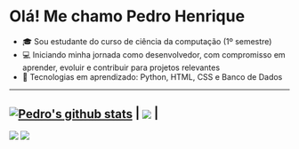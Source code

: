 # Olá! Me chamo Pedro Henrique
- 🎓 Sou estudante do curso de ciência da computação (1º semestre)
- 💻 Iniciando minha jornada como desenvolvedor, com compromisso em aprender, evoluir e contribuir para projetos relevantes
- 🧠 Tecnologias em aprendizado: Python, HTML, CSS e Banco de Dados<div>
----------------------------------------------------------------------------------------------------------------------------------
 <a href="https://github.com/anuraghazra/github-readme-stats"><img align="center" src="https://github-readme-stats.vercel.app/api?username=pedrotelesss&show_icons=true&include_all_commits=true&theme=buefy&hide_border=true" alt="Pedro's github stats" /></a> | <a href="https://github.com/pedrotelesss/github-readme-stats"><img align="center" src="https://github-readme-stats.vercel.app/api/top-langs/?username=pedrotelesss&layout=compact&theme=buefy&hide_border=true" /></a> | 
----------------------------------------------------------------------------------------------------------------------------------
  <div>
  <a href = "mailto:pedro.teles2807@gmail.com"><img src="https://img.shields.io/badge/-Gmail-%23333?style=for-the-badge&logo=gmail&logoColor=white" target="_blank"></a>
  <a href="https://www.linkedin.com/in/pedro-henrique-teles-aaa6a335b/" target="_blank"><img src="https://img.shields.io/badge/-LinkedIn-%230077B5?style=for-the-badge&logo=linkedin&logoColor=white" target="_blank"></a> 
</div>
